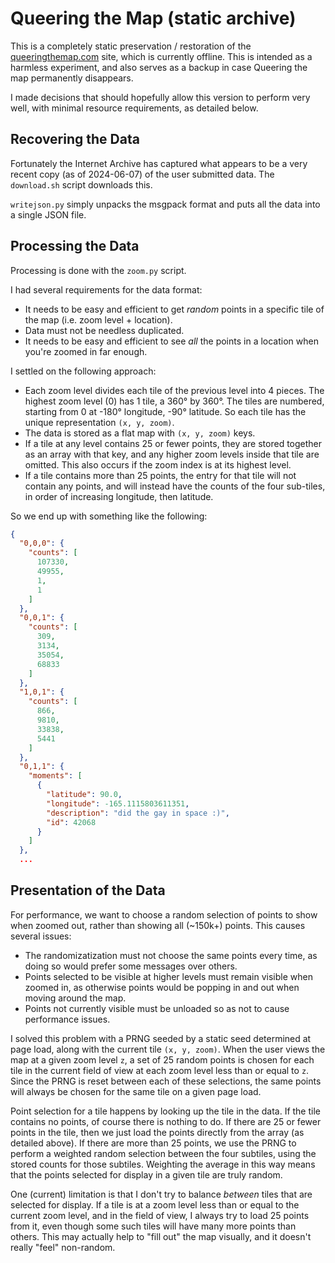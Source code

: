 # Queering the Map (static archive)

This is a completely static preservation / restoration of the
[queeringthemap.com](https://queeringthemap.com) site, which is
currently offline. This is intended as a harmless experiment, and also
serves as a backup in case Queering the map permanently disappears.

I made decisions that should hopefully allow this version to perform
very well, with minimal resource requirements, as detailed below.

## Recovering the Data

Fortunately the Internet Archive has captured what appears to be a very
recent copy (as of 2024-06-07) of the user submitted data. The
`download.sh` script downloads this.

`writejson.py` simply unpacks the msgpack format and puts all the data
into a single JSON file.

## Processing the Data

Processing is done with the `zoom.py` script.

I had several requirements for the data format:

 * It needs to be easy and efficient to get *random* points in a
   specific tile of the map (i.e. zoom level + location).
 * Data must not be needless duplicated.
 * It needs to be easy and efficient to see *all* the points in a
   location when you're zoomed in far enough.

I settled on the following approach:

 * Each zoom level divides each tile of the previous level into 4 pieces.
   The highest zoom level (0) has 1 tile, a 360° by 360°. The tiles are
   numbered, starting from 0 at -180° longitude, -90° latitude. So each
   tile has the unique representation `(x, y, zoom)`.
 * The data is stored as a flat map with `(x, y, zoom)` keys.
 * If a tile at any level contains 25 or fewer points, they are stored
   together as an array with that key, and any higher zoom levels inside
   that tile are omitted. This also occurs if the zoom index is at its
   highest level.
 * If a tile contains more than 25 points, the entry for that tile will
   not contain any points, and will instead have the counts of the four
   sub-tiles, in order of increasing longitude, then latitude.

So we end up with something like the following:

```JSON
{
  "0,0,0": {
    "counts": [
      107330,
      49955,
      1,
      1
    ]
  },
  "0,0,1": {
    "counts": [
      309,
      3134,
      35054,
      68833
    ]
  },
  "1,0,1": {
    "counts": [
      866,
      9810,
      33838,
      5441
    ]
  },
  "0,1,1": {
    "moments": [
      {
        "latitude": 90.0,
        "longitude": -165.1115803611351,
        "description": "did the gay in space :)",
        "id": 42068
      }
    ]
  },
  ...
```

## Presentation of the Data

For performance, we want to choose a random selection of points to show
when zoomed out, rather than showing all (~150k+) points. This causes
several issues:

 * The randomizatization must not choose the same points every time, as
   doing so would prefer some messages over others.
 * Points selected to be visible at higher levels must remain visible when
   zoomed in, as otherwise points would be popping in and out when moving
   around the map.
 * Points not currently visible must be unloaded so as not to cause
   performance issues.

I solved this problem with a PRNG seeded by a static seed determined at
page load, along with the current tile `(x, y, zoom)`. When the user views
the map at a given zoom level `z`, a set of 25 random points is chosen for
each tile in the current field of view at each zoom level less than or equal
to `z`. Since the PRNG is reset between each of these selections, the same
points will always be chosen for the same tile on a given page load.

Point selection for a tile happens by looking up the tile in the data. If
the tile contains no points, of course there is nothing to do. If there are
25 or fewer points in the tile, then we just load the points directly from
the array (as detailed above). If there are more than 25 points, we use the
PRNG to perform a weighted random selection between the four subtiles, using
the stored counts for those subtiles. Weighting the average in this way means
that the points selected for display in a given tile are truly random.

One (current) limitation is that I don't try to balance *between* tiles that
are selected for display. If a tile is at a zoom level less than or equal to
the current zoom level, and in the field of view, I always try to load 25
points from it, even though some such tiles will have many more points than
others. This may actually help to "fill out" the map visually, and it doesn't
really "feel" non-random.
